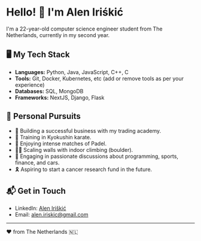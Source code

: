 # Hello! 👋 I'm Alen Iriśkić

I'm a 22-year-old computer science engineer student from The Netherlands, currently in my second year. 

## 🖥️ My Tech Stack
- **Languages:** Python, Java, JavaScript, C++, C
- **Tools:** Git, Docker, Kubernetes, etc (add or remove tools as per your experience)
- **Databases:** SQL, MongoDB
- **Frameworks:** NextJS, Django, Flask

## 🚀 Personal Pursuits

- 💼 Building a successful business with my trading academy.
- 🥋 Training in Kyokushin karate.
- 🎾 Enjoying intense matches of Padel.
- 🧗‍♂️ Scaling walls with indoor climbing (boulder).
- 🚗 Engaging in passionate discussions about programming, sports, finance, and cars.
- 🎗️ Aspiring to start a cancer research fund in the future.

## 📬 Get in Touch

- LinkedIn: [Alen Iriškić](https://nl.linkedin.com/in/alen-iriskic)
- Email: alen.iriskic@gmail.com

---

❤️ from The Netherlands 🇳🇱

